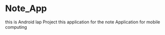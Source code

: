 # Note_App
this is Android lap Project
this application for the note Application for mobile computing 
